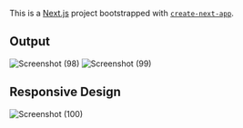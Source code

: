 This is a [Next.js](https://nextjs.org) project bootstrapped with [`create-next-app`](https://github.com/vercel/next.js/tree/canary/packages/create-next-app).

## Output 

![Screenshot (98)](https://github.com/user-attachments/assets/26da5470-e8d9-46d5-91d0-74f49504af25)
![Screenshot (99)](https://github.com/user-attachments/assets/86c62fbe-48de-4223-822d-dc85f60c65cc)
## Responsive Design

![Screenshot (100)](https://github.com/user-attachments/assets/04b4bacb-5a8e-48b3-8d36-dea8d33ffcbc)
